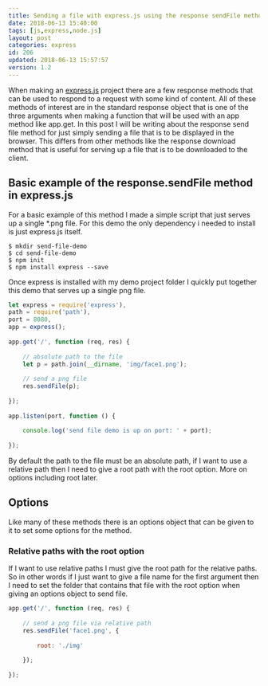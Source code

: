```yaml
---
title: Sending a file with express.js using the response sendFile method
date: 2018-06-13 15:40:00
tags: [js,express,node.js]
layout: post
categories: express
id: 206
updated: 2018-06-13 15:57:57
version: 1.2
---
```


When making an [express.js](https://expressjs.com/) project there are a few response methods that can be used to respond to a request with some kind of content. All of these methods of interest are in the standard response object that is one of the three arguments when making a function that will be used with an app method like app.get. In this post I will be writing about the response send file method for just simply sending a file that is to be displayed in the browser. This differs from other methods like the response download method that is useful for serving up a file that is to be downloaded to the client.

<!-- more -->


## Basic example of the response.sendFile method in express.js

For a basic example of this method I made a simple script that just serves up a single \*.png file. For this demo the only dependency i needed to install is just express.js itself.

```
$ mkdir send-file-demo
$ cd send-file-demo
$ npm init
$ npm install express --save
```

Once express is installed with my demo project folder I quickly put together this demo that serves up a single png file.

```js
let express = require('express'),
path = require('path'),
port = 8080,
app = express();
 
app.get('/', function (req, res) {
 
    // absolute path to the file
    let p = path.join(__dirname, 'img/face1.png');
 
    // send a png file
    res.sendFile(p);
 
});
 
app.listen(port, function () {
 
    console.log('send file demo is up on port: ' + port);
 
});
```

By default the path to the file must be an absolute path, if I want to use a relative path then I need to give a root path with the root option. More on options including root later.

## Options

Like many of these methods there is an options object that can be given to it to set some options for the method.

### Relative paths with the root option

If I want to use relative paths I must give the root path for the relative paths. So in other words if I just want to give a file name for the first argument then I need to set the folder that contains that file with the root option when giving an options object to send file.

```js
app.get('/', function (req, res) {
 
    // send a png file via relative path
    res.sendFile('face1.png', {
 
        root: './img'
 
    });
 
});
```
